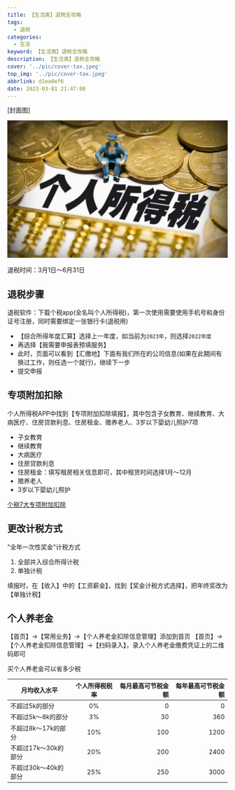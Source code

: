 ```yaml
---
title: 【生活类】退税全攻略
tags:
  - 退税
categories:
  - 生活
keyword: 【生活类】退税全攻略
description: 【生活类】退税全攻略
cover: '../pic/cover-tax.jpeg'
top_img: '../pic/cover-tax.jpeg'
abbrlink: d1ea8ef6
date: 2023-03-01 21:47:00
---
```


[封面图]

![封面图](../pic/cover-tax.jpeg)

退税时间：3月1日～6月31日

## 退税步骤

退税软件：下载个税app(全名叫个人所得税)，第一次使用需要使用手机号和身份证号注册，同时需要绑定一张银行卡(退税用)

* 【综合所得年度汇算】选择上一年度，如当前为`2023年`，则选择`2022年度`
* 再选择【我需要申报表预填服务】
* 此时，页面可以看到【汇缴地】下面有我们所在的公司信息(如果在此期间有换过工作，则任选一个就行)，继续下一步
* 提交申报


## 专项附加扣除

个人所得税APP中找到【专项附加扣除填报】，其中包含子女教育、继续教育、大病医疗、住房贷款利息、住房租金、赡养老人、3岁以下婴幼儿照护7项

* 子女教育
* 继续教育
* 大病医疗
* 住房贷款利息
* 住房租金：填写租房相关信息即可，其中租赁时间选择1月～12月
* 赡养老人
* 3岁以下婴幼儿照护

[个税7大专项附加扣除](https://mp.weixin.qq.com/s?__biz=MzA4NjU2NTUxNQ==&mid=2677691794&idx=3&sn=5fd04fe6f3192e57f4bf4465048d3a36)

## 更改计税方式

"全年一次性奖金"计税方式
1. 全部并入综合所得计税
2. 单独计税

填报时，在【收入】中的【工资薪金】，找到【奖金计税方式选择】，把年终奖改为【单独计税】

## 个人养老金

【首页】->【常用业务】->【个人养老金扣除信息管理】添加到首页
【首页】->【个人养老金扣除信息管理】->【扫码录入】，录入个人养老金缴费凭证上的二维码即可

买个人养老金可以省多少税

| 月均收入水平   |      个人所得税税率      |  每月最高可节税金额 |   每年最高可节税金额  |
|----------|:-------------:|------:|-----:|
| 不超过5k的部分 |  0% | 0 |   0   |
| 不超过5k～8k的部分 |    3%   |   30 |   360   |
| 不超过8k～17k的部分 | 10% |    100 |   1200   |
| 不超过17k～30k的部分 | 20% |    200 |   2400   |
| 不超过30k～40k的部分 | 25% |    250 |   3000   |

